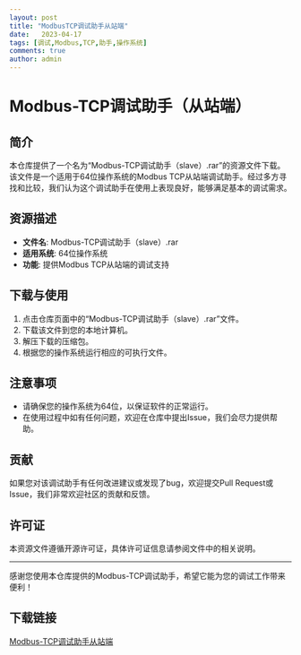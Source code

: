 ```yaml
---
layout: post
title: "ModbusTCP调试助手从站端"
date:   2023-04-17
tags: [调试,Modbus,TCP,助手,操作系统]
comments: true
author: admin
---
```

# Modbus-TCP调试助手（从站端）

## 简介

本仓库提供了一个名为“Modbus-TCP调试助手（slave）.rar”的资源文件下载。该文件是一个适用于64位操作系统的Modbus TCP从站端调试助手。经过多方寻找和比较，我们认为这个调试助手在使用上表现良好，能够满足基本的调试需求。

## 资源描述

- **文件名**: Modbus-TCP调试助手（slave）.rar
- **适用系统**: 64位操作系统
- **功能**: 提供Modbus TCP从站端的调试支持

## 下载与使用

1. 点击仓库页面中的“Modbus-TCP调试助手（slave）.rar”文件。
2. 下载该文件到您的本地计算机。
3. 解压下载的压缩包。
4. 根据您的操作系统运行相应的可执行文件。

## 注意事项

- 请确保您的操作系统为64位，以保证软件的正常运行。
- 在使用过程中如有任何问题，欢迎在仓库中提出Issue，我们会尽力提供帮助。

## 贡献

如果您对该调试助手有任何改进建议或发现了bug，欢迎提交Pull Request或Issue，我们非常欢迎社区的贡献和反馈。

## 许可证

本资源文件遵循开源许可证，具体许可证信息请参阅文件中的相关说明。

---

感谢您使用本仓库提供的Modbus-TCP调试助手，希望它能为您的调试工作带来便利！

## 下载链接

[Modbus-TCP调试助手从站端](https://pan.quark.cn/s/569257d78e75)